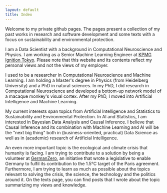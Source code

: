 ```yaml
---
layout: default
title: Index
---
```


Welcome to my private github pages. The pages present a collection of my past works in research and software development and some texts with a focus on sustainability and environmental protection.

I am a Data Scientist with a background in Computational Neuroscience and Physics. I am working as a Senior Machine Learning Engineer at [KPMG Ignition Tokyo](https://home.kpmg/jp/en/home/about/kit.html). Please note that this website and its contents reflect my personal views and not the views of my employer.

I used to be a researcher in Computational Neuroscience and Machine Learning. I am holding a Master's degree in Physics (from Heidelberg University) and a PhD in natural sciences. In my PhD, I did research in Computational Neuroscience and developed a bottom-up network model of a macaque monkey's visual cortex. After my PhD, I moved into Artificial Intelligence and Machine Learning.

My current interests span topics from Artificial Intelligence and Statistics to Sustainability and Environmental Protection. In AI and Statistics, I am interested in Bayesian Data Analysis and Causal Inference. I believe that Causal Inference and its combination with Machine Learning and AI will be the "next big thing" both in (business-oriented, practical) Data Science as well as in (academic) research of Artificial Intelligence.

An even more important topic is the ecological and climate crisis that humanity is facing. I am trying to contribute to a solution by being a volunteer at [GermanZero](https://www.germanzero.de), an initiative that wrote a legislative to enable Germany to fulfil its contribution to the 1.5°C target of the Paris agreement. Furthermore, I am trying to learn as much as possible about the topics relevant to solving the crisis, the science, the technology and the politics around it. On the texts page, you can find posts that I wrote about the topic summarizing my views and knowledge.